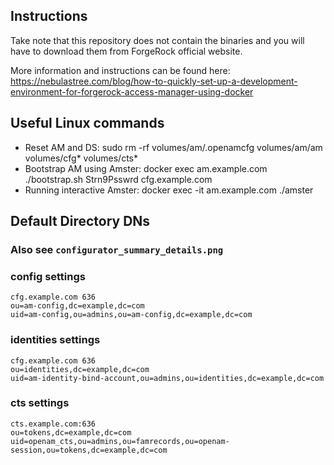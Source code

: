 ## Instructions
Take note that this repository does not contain the binaries and you will have to download them from ForgeRock official website.

More information and instructions can be found here: https://nebulastree.com/blog/how-to-quickly-set-up-a-development-environment-for-forgerock-access-manager-using-docker

## Useful Linux commands
- Reset AM and DS: sudo rm -rf volumes/am/.openamcfg volumes/am/am volumes/cfg* volumes/cts*
- Bootstrap AM using Amster: docker exec am.example.com ./bootstrap.sh Strn9Psswrd cfg.example.com
- Running interactive Amster: docker exec -it am.example.com ./amster

## Default Directory DNs ##
### Also see `configurator_summary_details.png`
### config settings
```
cfg.example.com 636
ou=am-config,dc=example,dc=com
uid=am-config,ou=admins,ou=am-config,dc=example,dc=com
```
### identities settings
```
cfg.example.com 636
ou=identities,dc=example,dc=com
uid=am-identity-bind-account,ou=admins,ou=identities,dc=example,dc=com
```
### cts settings
```
cts.example.com:636
ou=tokens,dc=example,dc=com
uid=openam_cts,ou=admins,ou=famrecords,ou=openam-session,ou=tokens,dc=example,dc=com
```